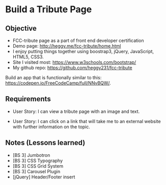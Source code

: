# Build a Tribute Page

## Objective

* FCC-tribute page as a part of front end developer certification
* Demo page: http://heggy.me/fcc-tribute/home.html
* I enjoy putting things together using boostrap3, jQuery, JavaScript, HTML5, CSS3.  
* Site I visited most: https://www.w3schools.com/bootstrap/
* My github repo: https://github.com/heggy231/fcc-tribute

Build an app that is functionally similar to this: https://codepen.io/FreeCodeCamp/full/NNvBQW/.

## Requirements

* User Story: I can view a tribute page with an image and text.

* User Story: I can click on a link that will take me to an external website with further information on the topic.

## Notes (Lessons learned)

* [BS 3] Jumbotron
* [BS 3] CSS Typography
* [BS 3] CSS Grid System
* [BS 3] Carousel Plugin
* [jQuery] Header/Footer insert